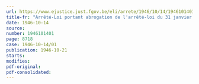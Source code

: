 ```yaml
---
url: https://www.ejustice.just.fgov.be/eli/arrete/1946/10/14/1946101401/justel
title-fr: "Arrêté-Loi portant abrogation de l'arrêté-loi du 31 janvier 1945, ordonnant un recensement général des véhicules à moteur"
date: 1946-10-14
source:
number: 1946101401
page: 8718
case: 1946-10-14/01
publication: 1946-10-21
starts:
modifies:
pdf-original:
pdf-consolidated:
---
```


